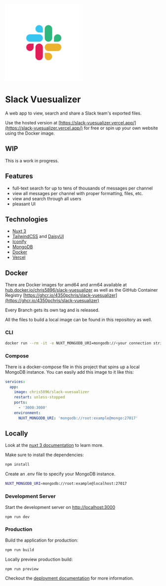 <img alt="Slack" width="250" height="250" src="./public/Slack_Mark.svg"/>

# Slack Vuesualizer

A web app to view, search and share a Slack team's exported files.

Use the hosted version at [https://slack-vuesualizer.vercel.app/](https://slack-vuesualizer.vercel.app/) for free or spin up your own website using the Docker image.

## WIP

This is a work in progress.

## Features

* full-text search for up to tens of thousands of messages per channel
* view all messages per channel with proper formatting, files, etc.
* view and search through all users
* pleasant UI

## Technologies

* [Nuxt 3](https://v3.nuxtjs.org/)
* [TailwindCSS](https://tailwindcss.com/) and [DaisyUI](https://daisyui.com)
* [Iconify](https://github.com/iconify/iconify)
* [MongoDB](https://www.mongodb.com/)
* [Docker](https://www.docker.com/)
* [Vercel](https://vercel.com/)

## Docker

There are Docker images for amd64 and arm64 available at [hub.docker.io/chris5896/slack-vuesualizer](https://hub.docker.com/repository/docker/chris5896/slack-vuesualizer) as well as the GitHub Container Registry [https://ghcr.io/4350pchris/slack-vuesualizer](https://ghcr.io/4350pchris/slack-vuesualizer)

Every Branch gets its own tag and is released.

All the files to build a local image can be found in this repository as well.

### CLI

```bash
docker run --rm -it -e NUXT_MONGODB_URI=mongodb://<your connection string> -p 3000:3000 chris5896/slack-vuesualizer:latest
```

### Compose

There is a docker-compose file in this project that spins up a local MongoDB instance.
You can easily add this image to it like this:

```yaml
services:
  app:
    image: chris5896/slack-vuesualizer
    restart: unless-stopped
    ports:
      - '3000:3000'
    environment:
      NUXT_MONGODB_URI: 'mongodb://root:example@mongo:27017'
```

## Locally

Look at the [nuxt 3 documentation](https://v3.nuxtjs.org) to learn more.

Make sure to install the dependencies:

```bash
npm install
```

Create an .env file to specify your MongoDB instance.

```bash
NUXT_MONGODB_URI=mongodb://root:example@localhost:27017
```

### Development Server

Start the development server on [http://localhost:3000](http://localhost:3000)

```bash
npm run dev
```

### Production

Build the application for production:

```bash
npm run build
```

Locally preview production build:

```bash
npm run preview
```

Checkout the [deployment documentation](https://v3.nuxtjs.org/guide/deploy/presets) for more information.
